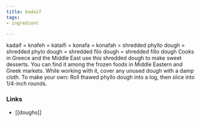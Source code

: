 ```yaml
---
title: kadaif
tags:
- ingredient

---
```

kadaif = knafeh = kataifi = konafa = konafah = shredded phyllo dough = shredded phylo dough = shredded filo dough = shredded fillo dough Cooks in Greece and the Middle East use this shredded dough to make sweet desserts. You can find it among the frozen foods in Middle Eastern and Greek markets. While working with it, cover any unused dough with a damp cloth. To make your own: Roll thawed phyllo dough into a log, then slice into 1/4-inch rounds.

### Links

* [[doughs]]
